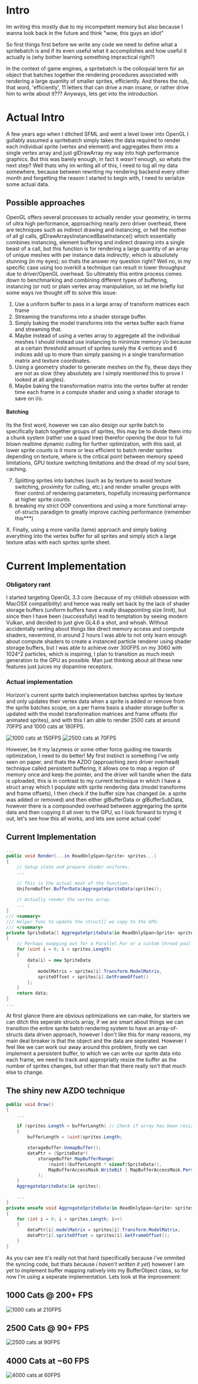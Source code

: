 # Intro
Im writing this mostly due to my incompetent memory but also because I wanna look back in the future and think "wow, this guys an idiot"

So first things first before we write any code we need to define what a spritebatch is and if its even useful what it accomplishes and how useful it actually is (why bother learning something impractical right?)

In the context of game engines, a spritebatch is the colloquial term for an object that batches together the rendering procedures associated with rendering a large quantity of smaller sprites, efficiently. And theres the rub, that word, 'efficiently', 11 letters that can drive a man insane, or rather drive him to write about it??? Anyways, lets get into the introduction.

# Actual Intro
A few years ago when I ditched SFML and went a level lower into OpenGL I gullably assumed a spritebatch simply takes the data required to render each individual sprite (vertex and element) and aggregates them into a single vertex array and just glDrawArray my way into high performance graphics. But this was barely enough, in fact it *wasn't* enough, so whats the next step? Well thats why im writing all of this, I need to log all my data somewhere, because between rewriting my rendering backend every other month and forgetting the reason I started to begin with, I need to serialize some actual data.
## Possible approaches
OpenGL offers several processes to actually render your geometry, in terms of ultra high performance, approaching nearly zero driver overhead, there are techniques such as indirect drawing and instancing, or hell the mother of all gl calls, glDrawArraysInstancedBaseInstance() which essentially combines instancing, element buffering and indirect drawing into a single beast of a call, but this function is for rendering a large quantity of an array of unique meshes with per instance data _indirectly_, which is absolutely stunning (in my eyes); so thats the answer my question right? Well no, in my specific case using too overkill a technique can result in lower throughput due to driver/OpenGL overhead. So ultimately this entire process comes down to benchmarking and combining different types of buffering, instancing (or not) or plain vertex array manipulation, so let me briefly list some ways ive thought off to solve this issue:

1. Use a uniform buffer to pass in a large array of transform matrices each frame
2. Streaming the transforms into a shader storage buffer.
3. Simply baking the model transforms into the vertex buffer each frame and streaming that.
4. Maybe instead of using a vertex array to aggregate all the individual meshes I should instead use instancing to minimize memory i/o because at a certain threshold amount of sprites surely the 4 vertices and 6 indices add up to more than simply passing in a single transformation matrix and texture coordinates.
5. Using a geometry shader to generate meshes on the fly, these days they are not as slow (they absolutely are I simply mentioned this to prove I looked at all angles).
6. Maybe baking the transformation matrix into the vertex buffer at render time each frame in a compute shader and using a shader storage to save on i/o.

#### Batching
Its the first word, however we can also design our sprite batch to specifically batch together groups of sprites, this may be to divide them into a chunk system (rather use a quad tree) therefor opening the door to full blown realtime dynamic culling for further optimization, with this said, at lower sprite counts is it more or less efficient to batch render sprites depending on texture, where is the critical point between memory speed limitations, GPU texture switching limitations and the dread of my soul bare, caching.

7. Splitting sprites into batches (such as by texture to avoid texture switching, proximity for culling, etc.) and render smaller groups with finer control of rendering parameters, hopefully increasing performance at higher sprite counts.
8. breaking my strict OOP conventions and using a more functional array-of-structs paradigm to greatly improve caching performance (remember this***)

X. Finally, using a more vanilla (lame) approach and simply baking everything into the vertex buffer for all sprites and simply stich a large texture atlas with each sprites sprite sheet.

# Current Implementation
### Obligatory rant
I started targeting OpenGL 3.3 core (because of my childish obsession with MacOSX compatibility) and hence was really set back by the lack of shader storage buffers (uniform buffers have a really disappointing size limit), but since then I have been (successfully) lead to temptation by seeing modern Vulkan, and decided to just give GL4.6 a shot, and whoah. Without accidentally ranting about things like direct memory access and compute shaders, nevermind, in around 2 hours I was able to not only learn enough about compute shaders to create a instanced particle renderer using shader storage buffers, but I was able to achieve over 300FPS on my 3060 with 1024^2 particles, which is inspiring, I plan to transition as much mesh generation to the GPU as possible. Man just thinking about all these new features just juices my dopamine receptors.

### Actual implementation
Horizon's current sprite batch implementation batches sprites by texture and only updates their vertex data when a sprite is added or remove from the sprite batches scope, on a per frame basis a shader storage buffer is updated with the model transformation matrices and frame offsets (for animated sprites), and with this I am able to render 2500 cats at around 70FPS and 1000 cats at 180FPS.

![1000 cats at 150FPS](image.png)
![2500 cats at 70FPS](image-1.png)

However, be it my lazyness or some other force guiding me towards optimization, I need to do better! My first instinct is something I've only seen on paper, and thats the AZDO (approaching zero driver overhead) technique called persistent buffering, it allows one to map a region of memory once and keep the pointer, and the driver will handle when the data is uploaded, this is in contrast to my current technique in which I have a struct array which I populate with sprite rendering data (model transforms and frame offsets), I then check if the buffer size has changed (ie. a sprite was added or removed) and then either glBufferData or glBufferSubData, however there is a compounded overhead between aggregaring the sprite data and then copying it all over to the GPU, so I look forward to trying it out, let's see how this all works, and lets see some actual code!

## Current Implementation

```c#
...
public void Render(...in ReadOnlySpan<Sprite> sprites...)
{
    // Setup state and prepare shader uniforms.
    ...

    // This is the actual meat of the function.
    UniformBuffer.BufferData(AggregateSpriteData(sprites));
    
    // Actually render the vertex array.
    ...
}
/// <summary>
/// Helper func to update the struct[] we copy to the GPU.
/// </summary>
private SpriteData[] AggregateSpriteData(in ReadOnlySpan<Sprite> sprites)
{
    // Perhaps swapping out for a Parallel.For or a custom thread pool implementation?
    for (uint i = 0; i < sprites.Length)
    {
        data[i] = new SpriteData
        {
            modelMatrix = sprites[i].Transform.ModelMatrix,
            spriteOffset = sprites[i].GetFrameOffset()
        };
    }
    return data;
}
...
```
At first glance there are obvious optimizations we can make, for starters we can ditch this seperate structs array, if we are smart about things we can transition the entire sprite batch rendering system to have an array-of-structs data driven approach, however I don't like this for many reasons, my main deal breaker is that the object and the data are seperated. However I feel like we can work our away around this problem, firstly we can implement a persistent buffer, to which we can write our sprite data into each frame, we need to track and appropriatly resize the buffer as the number of sprites changes, but other than that there really isn't that much else to change.

## The shiny new AZDO technique
```c#
public void Draw()
{
    ...

    if (sprites.Length > bufferLength) // Check if array has been resized.
    {
        bufferLength = (uint)sprites.Length;

        storageBuffer.UnmapBuffer();
        dataPtr = (SpriteData*)
            storageBuffer.MapBufferRange(
                (nuint)(bufferLength * sizeof(SpriteData)),
                MapBufferAccessMask.WriteBit | MapBufferAccessMask.PersistentBit
            );
    }
    AggregateSpriteData(in sprites);

    ...
}
private unsafe void AggregateSpriteData(in ReadOnlySpan<Sprite> sprites)
{
    for (int i = 0; i < sprites.Length; i++)
    {
        dataPtr[i].modelMatrix = sprites[i].Transform.ModelMatrix;
        dataPtr[i].spriteOffset = sprites[i].GetFrameOffset();
    }
}
```
As you can see it's really not that hard (specifically because i've ommited the syncing code, but thats because _i haven't written it yet_) however I am yet to implement buffer mapping natively into my BufferObject class, so for now I'm using a seperate implementation. Lets look at the improvement:

## 1000 Cats @ 200+ FPS  
![1000 cats at 210FPS](image-3.png)
## 2500 Cats @ 90+ FPS
![2500 cats at 90FPS](image-4.png)
## 4000 Cats at ~60 FPS
![4000 cats at 60FPS](image-2.png)
